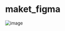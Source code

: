 # maket_figma

![image](https://github.com/user-attachments/assets/4943d31c-0bf8-4703-b93e-f6feac8178ac)
